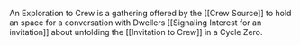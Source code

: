 An Exploration to Crew is a gathering offered by the [[Crew Source]] to hold an space for a conversation with Dwellers [[Signaling Interest for an invitation]] about unfolding the [[Invitation to Crew]] in a Cycle Zero.
